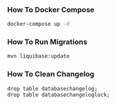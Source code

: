 ### How To Docker Compose
```bash
docker-compose up -d
```

### How To Run Migrations
```bash
mvn liquibase:update
```

### How To Clean Changelog
```postgresql
drop table databasechangelog;
drop table databasechangeloglock;
```